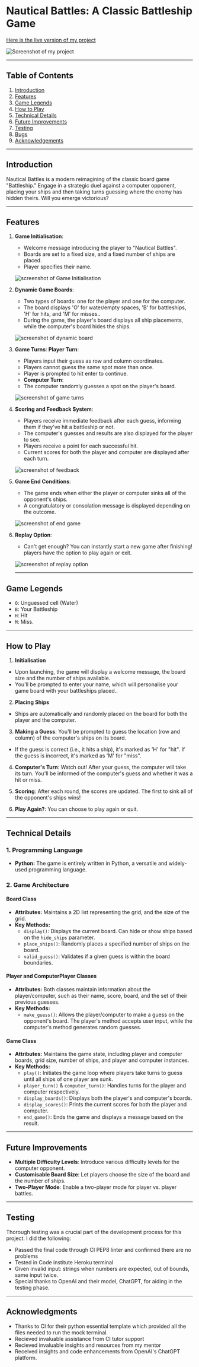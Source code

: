 # **Nautical Battles**: A Classic Battleship Game

[Here is the live version of my project](https://nautical-battles-d6d9e6d6cff7.herokuapp.com/)

![Screenshot of my project](assets.py/images/battleship-p3.png)

---

## **Table of Contents**
1. [Introduction](#introduction)
2. [Features](#features)
3. [Game Legends](#legends)
4. [How to Play](#how-to-play)
5. [Technical Details](#technical-details)
6. [Future Improvements](#future-improvements)
7. [Testing](#testing)
8. [Bugs](#bugs)
9. [Acknowledgements](#acknowledgements)
---
## **Introduction**
Nautical Battles is a modern reimagining of the classic board game "Battleship." Engage in a strategic duel against a computer opponent, placing your ships and then taking turns guessing where the enemy has hidden theirs. Will you emerge victorious?

---
## **Features**
1. **Game Initialisation**:
    - Welcome message introducing the player to "Nautical Battles". 
    - Boards are set to a fixed size, and a fixed number of ships are placed.
    - Player specifies their name.

    ![screenshot of Game Initialisation](assets.py/images/game-initialisation.png)

2. **Dynamic Game Boards**:
    - Two types of boards: one for the player and one for the computer.
    - The board displays 'O' for water/empty spaces, 'B' for battleships, 'H' for hits, and 'M' for misses..
    - During the game, the player's board displays all ship placements, while the computer's board hides the ships.

    ![screenshot of dynamic board](assets.py/images/dynamic-board.png)

3. **Game Turns**:
   **Player Turn**:
    - Players input their guess as row and column coordinates.
    - Players cannot guess the same spot more than once.
    - Player is prompted to hit enter to continue.
    - **Computer Turn**:
    - The computer randomly guesses a spot on the player's board.

    ![screenshot of game turns](assets.py/images/game-turns.png)

4. **Scoring and Feedback System**:
    - Players receive immediate feedback after each guess, informing them if they've hit a battleship or not.
    - The computer's guesses and results are also displayed for the player to see.
    - Players receive a point for each successful hit.
    - Current scores for both the player and computer are displayed after each turn.

    ![screenshot of feedback](assets.py/images/feedback-scores.png)

5. **Game End Conditions**:
    - The game ends when either the player or computer sinks all of the opponent's ships.
    - A congratulatory or consolation message is displayed depending on the outcome.
    
    ![screenshot of end game](assets.py/images/end-game.png)

6. **Replay Option**:
    - Can't get enough? You can instantly start a new game after finishing! players have the option to play again or exit. 

    ![screenshot of replay option](assets.py/images/replay-option.png)

    ---


## **Game Legends**

- `O`: Unguessed cell (Water)
- `B`: Your Battleship
- `H`: Hit
- `M`: Miss.
---


## **How to Play**
1. **Initialisation**
  - Upon launching, the game will display a welcome message, the board size and the number of ships available.
  - You'll be prompted to enter your name, which will personalise your game board with your battleships placed..
2. **Placing Ships**
  - Ships are automatically and randomly placed on the board for both the player and the computer.
3. **Making a Guess**: You'll be prompted to guess the location (row and column) of the computer's ships on its board.
  - If the guess is correct (i.e., it hits a ship), it's marked as 'H' for "hit". If the guess is incorrect, it's marked as 'M' for "miss".
4. **Computer's Turn**: Watch out! After your guess, the computer will take its turn. You'll be informed of the computer's guess and whether it was a hit or miss.

5. **Scoring**: After each round, the scores are updated. The first to sink all of the opponent's ships wins!

6. **Play Again?**: You can choose to play again or quit.

---

## **Technical Details**
### **1. Programming Language**
- **Python:** The game is entirely written in Python, a versatile and widely-used programming language.

### **2. Game Architecture**

#### **Board Class**

- **Attributes:** Maintains a 2D list representing the grid, and the size of the grid.
- **Key Methods:** 
  - `display()`: Displays the current board. Can hide or show ships based on the `hide_ships` parameter.
  - `place_ships()`: Randomly places a specified number of ships on the board.
  - `valid_guess()`: Validates if a given guess is within the board boundaries.

#### **Player and ComputerPlayer Classes**

- **Attributes:** Both classes maintain information about the player/computer, such as their name, score, board, and the set of their previous guesses.
- **Key Methods:** 
  - `make_guess()`: Allows the player/computer to make a guess on the opponent's board. The player's method accepts user input, while the computer's method generates random guesses.

#### **Game Class**

- **Attributes:** Maintains the game state, including player and computer boards, grid size, number of ships, and player and computer instances.
- **Key Methods:** 
  - `play()`: Initiates the game loop where players take turns to guess until all ships of one player are sunk.
  - `player_turn()` & `computer_turn()`: Handles turns for the player and computer respectively.
  - `display_boards()`: Displays both the player's and computer's boards.
  - `display_scores()`: Prints the current scores for both the player and computer.
  - `end_game()`: Ends the game and displays a message based on the result.


---

## **Future Improvements**
- **Multiple Difficulty Levels**: Introduce various difficulty levels for the computer opponent.
- **Customisable Board Size**: Let players choose the size of the board and the number of ships.
- **Two-Player Mode**: Enable a two-player mode for player vs. player battles.

---

## **Testing**
Thorough testing was a crucial part of the development process for this project. I did the following:
- Passed the final code through CI PEP8 linter and confirmed there are no problems
- Tested in Code institute Heroku terminal
- Given invalid input: strings when numbers are expected, out of bounds, same input twice.
- Special thanks to OpenAI and their model, ChatGPT, for aiding in the testing phase.
---

## **Acknowledgments**
- Thanks to CI for their python essential template which provided all the files needed to run the mock terminal.
- Recieved invaluable assistance from CI tutor support
- Recieved invaluable insights and resources from my mentor
- Received insights and code enhancements from OpenAI's ChatGPT platform.






